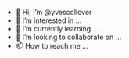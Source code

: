 - 👋 Hi, I’m @yvescollover
- 👀 I’m interested in ...
- 🌱 I’m currently learning ...
- 💞️ I’m looking to collaborate on ...
- 📫 How to reach me ...

<!---
yvescollover/yvescollover is a ✨ special ✨ repository because its `README.md` (this file) appears on your GitHub profile.
You can click the Preview link to take a look at your changes.
--->
